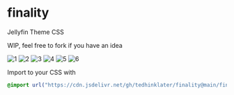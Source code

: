 # finality
Jellyfin Theme CSS

WIP, feel free to fork if you have an idea

![1](https://i.imgur.com/MzIzN42.png)
![2](https://i.imgur.com/Rpe7uiI.png)
![3](https://i.imgur.com/M0SBFtT.png)
![4](https://i.imgur.com/01vNVr5.gif)
![5](https://i.imgur.com/Ckg7qsQ.gif)
![6](https://i.imgur.com/dHAm4Hf.gif)

Import to your CSS with

```css
@import url("https://cdn.jsdelivr.net/gh/tedhinklater/finality@main/finality.css");

```
